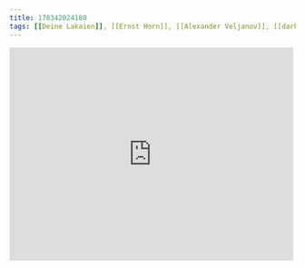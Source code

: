 ```yaml
---
title: 178342024180
tags: [[Deine Lakaien]], [[Ernst Horn]], [[Alexander Veljanov]], [[darkwave]]
---
```

<iframe allow="accelerometer; autoplay; clipboard-write; encrypted-media; gyroscope; picture-in-picture" allowfullscreen="" frameborder="0" height="375" id="youtube_iframe" src="https://www.youtube.com/embed/UObKNmELITY?feature=oembed&amp;enablejsapi=1&amp;origin=https://safe.txmblr.com&amp;wmode=opaque" width="500"></iframe>